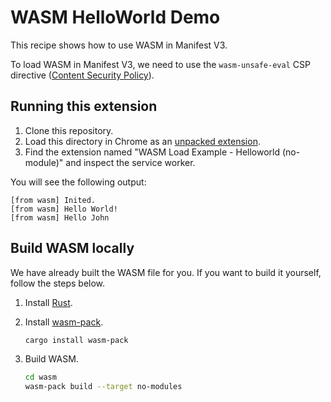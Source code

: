 # WASM HelloWorld Demo

This recipe shows how to use WASM in Manifest V3.

To load WASM in Manifest V3, we need to use the `wasm-unsafe-eval` CSP directive ([Content Security Policy][0]).

## Running this extension

1. Clone this repository.
2. Load this directory in Chrome as an [unpacked extension][1].
3. Find the extension named "WASM Load Example - Helloworld (no-module)" and inspect the service worker.

You will see the following output:

```
[from wasm] Inited.
[from wasm] Hello World!
[from wasm] Hello John
```

## Build WASM locally

We have already built the WASM file for you. If you want to build it yourself, follow the steps below.

1. Install [Rust](https://www.rust-lang.org/install.html).

2. Install [wasm-pack](https://rustwasm.github.io/wasm-pack/installer/).

   ```bash
   cargo install wasm-pack
   ```

3. Build WASM.

   ```bash
   cd wasm
   wasm-pack build --target no-modules
   ```

[0]: https://developer.chrome.com/docs/extensions/mv3/mv3-migration/#content-security-policy
[1]: https://developer.chrome.com/docs/extensions/mv3/getstarted/development-basics/#load-unpacked
